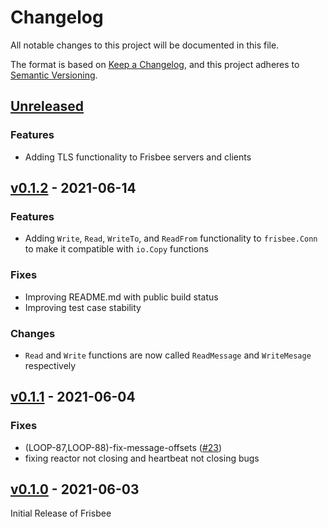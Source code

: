 # Changelog
All notable changes to this project will be documented in this file.

The format is based on [Keep a Changelog](https://keepachangelog.com/en/1.0.0/),
and this project adheres to [Semantic Versioning](https://semver.org/spec/v2.0.0.html).

## [Unreleased]
### Features
- Adding TLS functionality to Frisbee servers and clients

## [v0.1.2] - 2021-06-14
### Features
- Adding `Write`, `Read`, `WriteTo`, and `ReadFrom` functionality to `frisbee.Conn` to make it compatible with `io.Copy` 
functions

### Fixes
- Improving README.md with public build status
- Improving test case stability

### Changes
- `Read` and `Write` functions are now called `ReadMessage` and `WriteMesage` respectively

## [v0.1.1] - 2021-06-04
### Fixes
- (LOOP-87,LOOP-88)-fix-message-offsets ([#23](https://github.com/Loophole-Labs/frisbee/issues/23))
- fixing reactor not closing and heartbeat not closing bugs

## [v0.1.0] - 2021-06-03
Initial Release of Frisbee

[Unreleased]: https://github.com/olivierlacan/keep-a-changelog/compare/v0.1.2...HEAD
[v0.1.2]: https://github.com/Loophole-Labs/frisbee/compare/v0.1.1...v0.1.2
[v0.1.1]: https://github.com/Loophole-Labs/frisbee/compare/v0.1.0...v0.1.1
[v0.1.0]: https://github.com/Loophole-Labs/frisbee/releases/tag/v0.1.0
